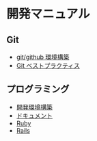開発マニュアル
==

Git
--
+ [git/github 環境構築](git/setup)
+ [Git ベストプラクティス](git/best_practice)

プログラミング
--
+ [開発環境構築](programming/setup)
+ [ドキュメント](programming/where_is_documents)
+ [Ruby](programming/ruby)
+ [Rails](programming/ruby_on_rails)
